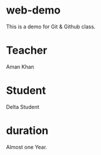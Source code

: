 # web-demo
This is a demo for Git &amp; Github class.

# Teacher
Aman Khan

# Student
Delta Student

# duration
Almost one Year.